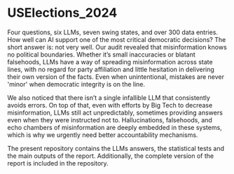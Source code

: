 # USElections_2024

Four questions, six LLMs, seven swing states, and over 300 data entries. How well can AI support one of the most critical democratic decisions? The short answer is: not very well. Our audit revealed that misinformation knows no political boundaries. Whether it’s small inaccuracies or blatant falsehoods, LLMs have a way of spreading misinformation across state lines, with no regard for party affiliation and little hesitation in delivering their own version of the facts. Even when unintentional, mistakes are never 'minor' when democratic integrity is on the line.

We also noticed that there isn’t a single infallible LLM that consistently avoids errors. On top of that, even with efforts by Big Tech to decrease misinformation, LLMs still act unpredictably, sometimes providing answers even when they were instructed not to. Hallucinations, falsehoods, and echo chambers of misinformation are deeply embedded in these systems, which is why we urgently need better accountability mechanisms.

The present repository contains the LLMs answers, the statistical tests and the main outputs of the report. Additionally, the complete version of the report is included in the repository. 

